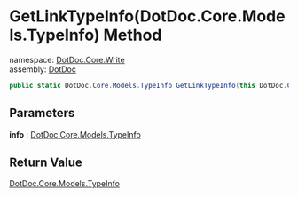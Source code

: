 ﻿# GetLinkTypeInfo\(DotDoc\.Core\.Models\.TypeInfo\) Method

namespace: [DotDoc\.Core\.Write](../../DotDoc.Core.Write.md)<br />
assembly: [DotDoc](../../../DotDoc.md)



```csharp
public static DotDoc.Core.Models.TypeInfo GetLinkTypeInfo(this DotDoc.Core.Models.TypeInfo info);
```

## Parameters

__info__ : [DotDoc\.Core\.Models\.TypeInfo](../../../DotDoc/DotDoc.Core.Models/TypeInfo.md)



## Return Value

[DotDoc\.Core\.Models\.TypeInfo](../../../DotDoc/DotDoc.Core.Models/TypeInfo.md)



